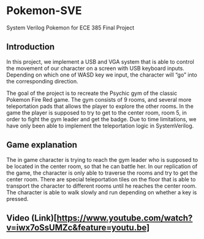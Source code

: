 # Pokemon-SVE
System Verilog Pokemon for ECE 385 Final Project

## Introduction 
In this project, we implement a USB and VGA system that is able to control the movement of our character on a screen with USB keyboard inputs. Depending on which one of WASD key we input, the character will “go” into the corresponding direction. 

The goal of the project is to recreate the Psychic gym of the classic Pokemon Fire Red game. The gym consists of 9 rooms, and several more teleportation pads that allows the player to explore the other rooms. In the game the player is supposed to try to get to the center room, room 5, in order to fight the gym leader and get the badge. Due to time limitations, we have only been able to implement the teleportation logic in SystemVerilog.

## Game explanation
The in game character is trying to reach the gym leader who is supposed to be located in the center room, so that he can battle her. In our replication of the game, the character is only able to traverse the rooms and try to get the center room. There are special teleportation tiles on the floor that is able to transport the character to different rooms until he reaches the center room. The character is able to walk slowly and run depending on whether a key is pressed.

## Video (Link)[https://www.youtube.com/watch?v=iwx7oSsUMZc&feature=youtu.be]
